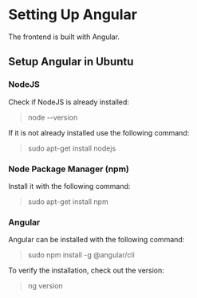 # Setting Up Angular
The frontend is built with Angular.

## Setup Angular in Ubuntu

### NodeJS

Check if NodeJS is already installed:

> node --version

If it is not already installed use the following command:

> sudo apt-get install nodejs


### Node Package Manager (npm)

Install it with the following command:

> sudo apt-get install npm


### Angular

Angular can be installed with the following command:

> sudo npm install -g @angular/cli

To verify the installation, check out the version:

> ng version
